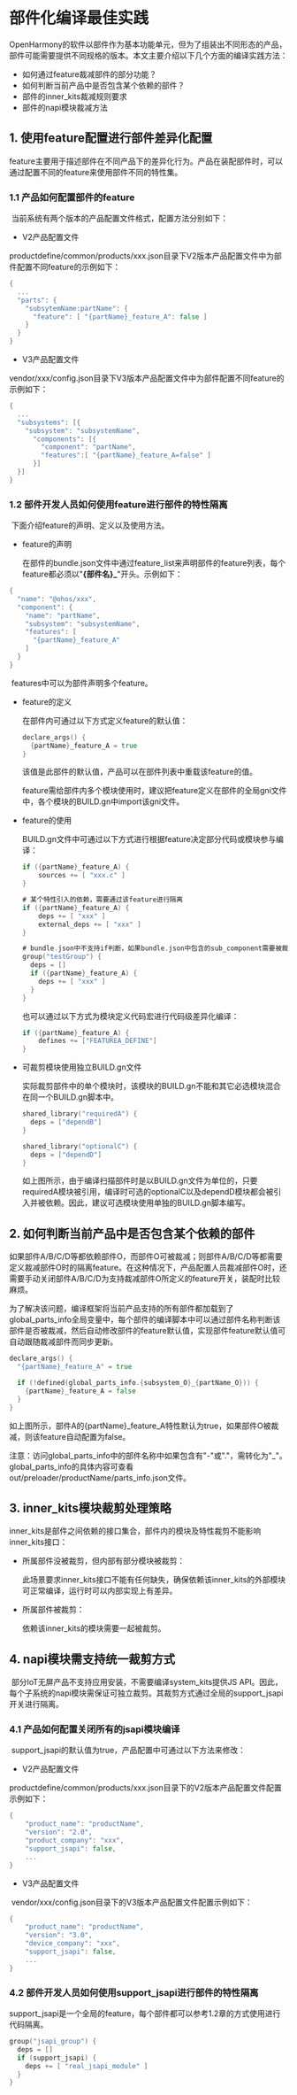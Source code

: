 # 部件化编译最佳实践

OpenHarmony的软件以部件作为基本功能单元，但为了组装出不同形态的产品，部件可能需要提供不同规格的版本。本文主要介绍以下几个方面的编译实践方法：

- 如何通过feature裁减部件的部分功能？
- 如何判断当前产品中是否包含某个依赖的部件？
- 部件的inner_kits裁减规则要求
- 部件的napi模块裁减方法

## 1. 使用feature配置进行部件差异化配置

​	feature主要用于描述部件在不同产品下的差异化行为。产品在装配部件时，可以通过配置不同的feature来使用部件不同的特性集。

### 1.1 产品如何配置部件的feature

​	当前系统有两个版本的产品配置文件格式，配置方法分别如下：

- V2产品配置文件

​	productdefine/common/products/xxx.json目录下V2版本产品配置文件中为部件配置不同feature的示例如下：

```go
{
  ...
  "parts": {
    "subsytemName:partName": {
      "feature": [ "{partName}_feature_A": false ]
    }
  }
}
```

- V3产品配置文件

​     vendor/xxx/config.json目录下V3版本产品配置文件中为部件配置不同feature的示例如下：

```go
{
  ...
  "subsystems": [{
    "subsystem": "subsystemName",
      "components": [{
        "component": "partName",
        "features":[ "{partName}_feature_A=false" ]
      }]
  }]
}
```

### 1.2 部件开发人员如何使用feature进行部件的特性隔离

​	下面介绍feature的声明、定义以及使用方法。

- feature的声明

  在部件的bundle.json文件中通过feature_list来声明部件的feature列表，每个feature都必须以"**{部件名}_**"开头。示例如下：

```go
{
  "name": "@ohos/xxx",
  "component": {
    "name": "partName",
    "subsystem": "subsystemName",
    "features": [
      "{partName}_feature_A"
    ]
  }
}
```

​	features中可以为部件声明多个feature。

- feature的定义

  在部件内可通过以下方式定义feature的默认值：

  ```go
  declare_args() {
    {partName}_feature_A = true
  }
  ```

  该值是此部件的默认值，产品可以在部件列表中重载该feature的值。

  feature需给部件内多个模块使用时，建议把feature定义在部件的全局gni文件中，各个模块的BUILD.gn中import该gni文件。

- feature的使用

  BUILD.gn文件中可通过以下方式进行根据feature决定部分代码或模块参与编译：

  ```go
  if ({partName}_feature_A) {
      sources += [ "xxx.c" ]
  }
  
  # 某个特性引入的依赖，需要通过该feature进行隔离
  if ({partName}_feature_A) {
      deps += [ "xxx" ]
      external_deps += [ "xxx" ]
  }
  
  # bundle.json中不支持if判断，如果bundle.json中包含的sub_component需要被裁减，可以定义group进行裁减判断
  group("testGroup") {
    deps = []
    if ({partName}_feature_A) {
      deps += [ "xxx" ]
    }
  }
  ```

  也可以通过以下方式为模块定义代码宏进行代码级差异化编译：

  ```go
  if ({partName}_feature_A) {
      defines += ["FEATUREA_DEFINE"]
  }
  ```

- 可裁剪模块使用独立BUILD.gn文件

  实际裁剪部件中的单个模块时，该模块的BUILD.gn不能和其它必选模块混合在同一个BUILD.gn脚本中。

  ```go
  shared_library("requiredA") {
    deps = ["dependB"]
  }
  
  shared_library("optionalC") {
    deps = ["dependD"]
  }
  ```

  如上图所示，由于编译扫描部件时是以BUILD.gn文件为单位的，只要requiredA模块被引用，编译时可选的optionalC以及dependD模块都会被引入并被依赖。因此，建议可选模块使用单独的BUILD.gn脚本编写。

## 2. 如何判断当前产品中是否包含某个依赖的部件

如果部件A/B/C/D等都依赖部件O，而部件O可被裁减；则部件A/B/C/D等都需要定义裁减部件O时的隔离feature。在这种情况下，产品配置人员裁减部件O时，还需要手动关闭部件A/B/C/D为支持裁减部件O所定义的feature开关，装配时比较麻烦。

为了解决该问题，编译框架将当前产品支持的所有部件都加载到了global_parts_info全局变量中，每个部件的编译脚本中可以通过部件名称判断该部件是否被裁减，然后自动修改部件的feature默认值，实现部件feature默认值可自动跟随裁减部件而同步更新。

```go
declare_args() {
  "{partName}_feature_A" = true

  if (!defined(global_parts_info.{subsystem_O}_{partName_O})) {
    {partName}_feature_A = false
  }
}
```

如上图所示，部件A的{partName}_feature_A特性默认为true，如果部件O被裁减，则该feature自动配置为false。

注意：访问global_parts_info中的部件名称中如果包含有"-"或"."，需转化为"_"。global_parts_info的具体内容可查看out/preloader/productName/parts_info.json文件。

## 3. inner_kits模块裁剪处理策略

inner_kits是部件之间依赖的接口集合，部件内的模块及特性裁剪不能影响inner_kits接口：

- 所属部件没被裁剪，但内部有部分模块被裁剪：

  此场景要求inner_kits接口不能有任何缺失，确保依赖该inner_kits的外部模块可正常编译，运行时可以内部实现上有差异。

- 所属部件被裁剪：

  依赖该inner_kits的模块需要一起被裁剪。

  

## 4. napi模块需支持统一裁剪方式

​	部分IoT无屏产品不支持应用安装，不需要编译system_kits提供JS API。因此，每个子系统的napi模块需保证可独立裁剪。其裁剪方式通过全局的support_jsapi开关进行隔离。

### 4.1 产品如何配置关闭所有的jsapi模块编译

​	support_jsapi的默认值为true，产品配置中可通过以下方法来修改：

- V2产品配置文件

​	productdefine/common/products/xxx.json目录下的V2版本产品配置文件配置示例如下：

```go
{
    "product_name": "productName",
    "version": "2.0",
    "product_company": "xxx",
    "support_jsapi": false,
    ...
}
```

- V3产品配置文件

​     vendor/xxx/config.json目录下的V3版本产品配置文件配置示例如下：

```go
{
    "product_name": "productName",
    "version": "3.0",
    "device_company": "xxx",
    "support_jsapi": false,
    ...
}
```

### 4.2 部件开发人员如何使用support_jsapi进行部件的特性隔离

support_jsapi是一个全局的feature，每个部件都可以参考1.2章的方式使用进行代码隔离。

```go
group("jsapi_group") {
  deps = []
  if (support_jsapi) {
    deps += [ "real_jsapi_module" ]
  }
}
```


